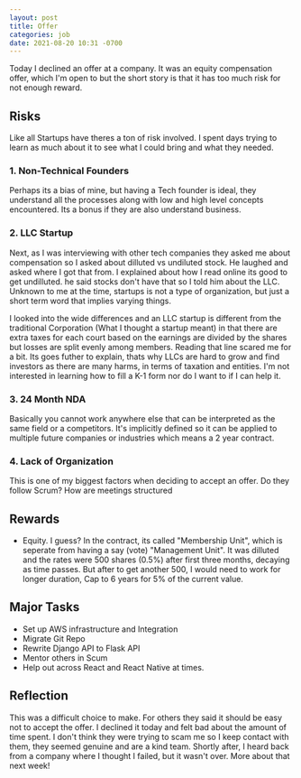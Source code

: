 ```yaml
---
layout: post
title: Offer
categories: job
date: 2021-08-20 10:31 -0700
---
```


Today I declined an offer at a company. It was an equity compensation offer, which I'm open to but the short story is that it has too much risk for not enough reward.

## Risks
Like all Startups have theres a ton of risk involved. I spent days trying to learn as much about it to see what I could bring and what they needed.

### 1. Non-Technical Founders
Perhaps its a bias of mine, but having a Tech founder is ideal, they understand all the processes along with low and high level concepts encountered. Its a bonus if they are also understand business.
   
### 2. LLC Startup
Next, as I was interviewing with other tech companies they asked me about compensation so I asked about dilluted vs undiluted stock. He laughed and asked where I got that from. I explained about how I read online its good to get undilluted. he said stocks don't have that so I told him about the LLC. Unknown to me at the time, startups is not a type of organization, but just a short term word that implies varying things. 

I looked into the wide differences and an LLC startup is different from the traditional Corporation (What I thought a startup meant) in that there are extra taxes for each court based on the earnings are divided by the shares but losses are split evenly among members.  Reading that line scared me for a bit. Its goes futher to explain, thats why LLCs are hard to grow and find investors as there are many harms, in terms of taxation and entities. I'm not interested in learning how to fill a K-1 form nor do I want to if I can help it.

### 3. 24 Month NDA
Basically you cannot work anywhere else that can be interpreted as the same field or a competitors. It's implicitly defined so it can be applied to multiple future companies or industries which means a 2 year contract.

### 4. Lack of Organization
This is one of my biggest factors when deciding to accept an offer. Do they follow Scrum? How are meetings structured

## Rewards
- Equity. I guess? In the contract, its called "Membership Unit", which is seperate from having a say (vote) "Management Unit". It was dilluted and the rates were 500 shares (0.5%) after first three months, decaying as time passes. But after to get another 500, I would need to work for longer duration, Cap to 6 years for 5% of the current value.

## Major Tasks
- Set up AWS infrastructure and Integration
- Migrate Git Repo
- Rewrite Django API to Flask API
- Mentor others in Scum
- Help out across React and React Native at times.

## Reflection
This was a difficult choice to make. For others they said it should be easy not to accept the offer. I declined it today and felt bad about the amount of time spent. I don't think they were trying to scam me so I keep contact with them, they seemed genuine and are a kind team. Shortly after, I heard back from a company where I thought I failed, but it wasn't over. More about that next week!
